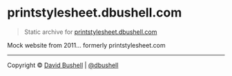 printstylesheet.dbushell.com
============================

> Static archive for [printstylesheet.dbushell.com](http://printstylesheet.dbushell.com/)

Mock website from 2011… formerly printstylesheet.com

* * *

Copyright © [David Bushell](http://dbushell.com) | [@dbushell](http://twitter.com/dbushell)
